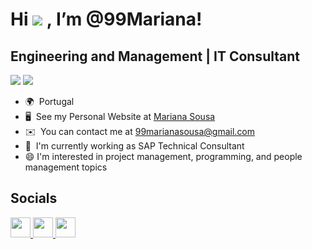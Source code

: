 Hi ![](https://user-images.githubusercontent.com/18350557/176309783-0785949b-9127-417c-8b55-ab5a4333674e.gif) , I’m @99Mariana!
=================================================================================================================================

Engineering and Management | IT Consultant
----------------------------------

![](https://komarev.com/ghpvc/?username=your-github-99Mariana&color=blue&style=for-the-badge) <a href="https://www.github.com/99Mariana" target="_blank" rel="noreferrer"><img
src="https://img.shields.io/github/followers/99Mariana?logo=github&style=for-the-badge&color=0891b2&labelColor=1c1917" /></a>

- 🌍  Portugal
- 🖥️  See my Personal Website at [Mariana Sousa](http://99Mariana.github.io/)
- ✉️  You can contact me at [99marianasousa@gmail.com](mailto:99marianasousa@gmail.com)
- 🚀  I'm currently working as SAP Technical Consultant
- 😄  I'm interested in project management, programming, and people management topics

## Socials

<p align="left">  <a href="mailto:99marianasousa@gmail.com" target="_blank" rel="noreferrer"> <picture> <source media="(prefers-color-scheme: dark)" srcset="https://raw.githubusercontent.com/danielcranney/readme-generator/main/public/icons/socials/email-dark.svg" /> <source media="(prefers-color-scheme: light)" srcset="https://raw.githubusercontent.com/danielcranney/readme-generator/main/public/icons/socials/email.svg" /> <img src="https://raw.githubusercontent.com/danielcranney/readme-generator/main/public/icons/socials/github.svg" width="32" height="32" /> </picture> </a> <a href="https://www.github.com/99Mariana" target="_blank" rel="noreferrer"> <picture> <source media="(prefers-color-scheme: dark)" srcset="https://raw.githubusercontent.com/danielcranney/readme-generator/main/public/icons/socials/github-dark.svg" /> <source media="(prefers-color-scheme: light)" srcset="https://raw.githubusercontent.com/danielcranney/readme-generator/main/public/icons/socials/github.svg" /> <img src="https://raw.githubusercontent.com/danielcranney/readme-generator/main/public/icons/socials/github.svg" width="32" height="32" /> </picture> </a> <a href="https://www.linkedin.com/in/mariana-sousa-4843b7219/" target="_blank" rel="noreferrer"> <picture> <source media="(prefers-color-scheme: dark)" srcset="https://raw.githubusercontent.com/danielcranney/readme-generator/main/public/icons/socials/linkedin-dark.svg" /> <source media="(prefers-color-scheme: light)" srcset="https://raw.githubusercontent.com/danielcranney/readme-generator/main/public/icons/socials/linkedin.svg" /> <img src="https://raw.githubusercontent.com/danielcranney/readme-generator/main/public/icons/socials/linkedin.svg" width="32" height="32" /> </picture> </a></p>
<!---
99Mariana/99Mariana is a ✨ special ✨ repository because its `README.md` (this file) appears on your GitHub profile.
You can click the Preview link to take a look at your changes.
--->

